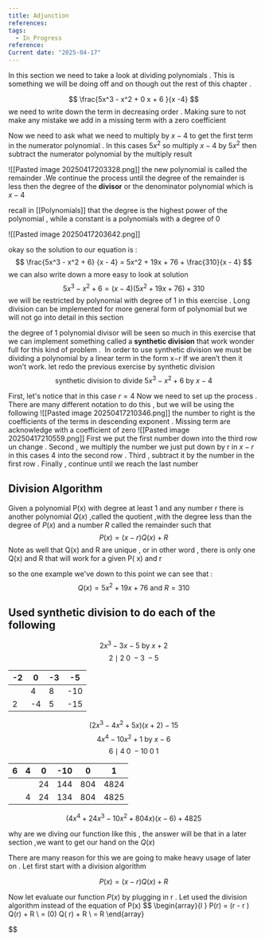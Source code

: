 ```yaml
---
title: Adjunction
references: 
tags:
  - In_Progress
reference: 
Current date: "2025-04-17"
---
```

In this section we need to take a look at dividing polynomials . This is something we will be doing off and on though out the rest of this chapter . 



$$
\frac{5x^3   -  x^2  +    0 x   +  6  }{x  -4}
$$
we need to  write down the term in decreasing order .  Making sure to not make any mistake we add in a missing term  with a zero coefficient  

Now  we need to ask what we need to multiply  by  $x - 4$  to get the first term in the numerator polynomial . In this cases $5x^2$ so multiply $x-4$  by $5x^2$  then subtract the numerator polynomial by the multiply result  

![[Pasted image 20250417203328.png]] 
the new polynomial is called the remainder .We continue the process until the degree of the remainder is less then the degree of the **divisor** or the denominator polynomial  which is $x -4$ 

recall in [[Polynomials]] that the degree is the highest power of the polynomial  , while a constant is a polynomials with a degree of 0  

![[Pasted image 20250417203642.png]]

okay so the solution to our equation is  : 
$$
\frac{5x^3 - x^2  + 6} {x - 4}  = 5x^2  +  19x  +  76  + \frac{310}{x - 4}
$$
we can  also  write down a more easy  to look at solution 
$$
5x^3 - x^2  + 6    = ( x - 4)( 5x^2  +  19x  +  76)  +  310  
$$
we will be restricted by  polynomial with degree of 1 in this exercise .  Long division can be implemented for more general form of polynomial but we will not go into detail in this section 

the degree of 1 polynomial divisor will be seen so much in this exercise that we can implement  something called a **synthetic division** that work wonder full for this kind of problem .  In order to use synthetic division we must be dividing a polynomial by a linear term in the form x−r If we aren’t then it won’t work. 
let redo the previous  exercise by synthetic division 
$$
\text{synthetic division to divide } 5x^3 - x^2 + 6  \text{ by } x - 4
$$

First, let's notice that in this case  $r=4$ 
Now we need to set up the process . There are many different notation to do this , but we will be using the following 
![[Pasted image 20250417210346.png]] 
the number to right is the coefficients of the terms in  descending exponent   . Missing term are acknowledge with a coefficient of zero 
![[Pasted image 20250417210559.png]]
First we  put the first number down into the third row un change . Second , we multiply the number we just put down by r in $x-r$ in this cases 4  into the second row . Third , subtract it by the number in the first row . Finally , continue until we reach the last number 

## Division  Algorithm 
Given a polynomial P(x) with degree at least 1  and any number r there is another polynomial $Q(x)$ ,called the quotient ,with the degree less than the degree of $P(x)$ and a number $R$ called the remainder such that 
$$
P(x)  = (x  - r) Q(x)  + R
$$
Note as well that Q(x) and R are unique , or in other word , there is only one Q(x) and  R that will work for a given P( x) and r 

so the one example we've down  to this point we can see that : 
$$
Q(x) = 5x^2  +  19x  + 76  \text{ and  } R =  310
$$



##  Used  synthetic division to do each of the following 

$$
2x^3  - 3x  - 5 \text{ by } x+ 2 
$$
$$
2 \mid 2 \; 0 \; -3 \; -5 
$$

| -2  | 0   | -3  | -5  |
| --- | --- | --- | --- |
|     | 4   | 8   | -10 |
| 2   | -4  | 5   | -15 |
$$
(2x^3  -  4x^2  +  5x)(x  +  2) -  15 
$$
$$
4x^4   - 10x^2 + 1  \text{ by } x - 6
$$
$$
6 \mid 4 \; 0 \; -10 \;  0  \; 1  
$$

| 6   | 4   | 0   | -10 | 0   | 1    |
| --- | --- | --- | --- | --- | ---- |
|     |     | 24  | 144 | 804 | 4824 |
|     | 4   | 24  | 134 | 804 | 4825 |
$$
(4x^4  +  24x^3  - 10x^2 +  804x )(x  -  6) +  4825 
$$

why are we diving our function like this , the answer will be that in a later section ,we want to get our hand on the $Q(x)$ 

There are many reason for this we are going to make heavy usage of later on . Let first start with a division algorithm 

$$
P(x)    = (x - r) Q(x) + R
$$

Now let evaluate our function $P(x)$  by plugging in r  . Let used the division algorithm instead of the equation of P(x)
$$
\begin{array}{l }
P(r)  =  (r - r ) Q(r)  + R   \\
=  (0) Q( r) +  R  \\
=  R 
\end{array}

$$